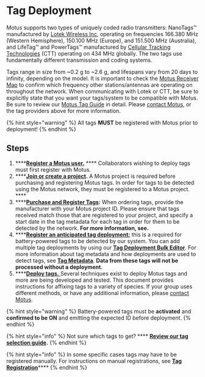 # Tag Deployment

Motus supports two types of uniquely coded radio transmitters: NanoTags™ manufactured by [Lotek Wireless Inc](http://lotek.com), operating on frequencies 166.380 MHz (Western Hemisphere), 150.100 MHz (Europe), and 151.500 MHz (Australia), and LifeTag™ and PowerTags™ manufactured by [Cellular Tracking Technologies](http://www.celltracktech.com) (CTT) operating on 434 MHz globally. The two tags use fundamentally different transmission and coding systems.

Tags range in size from \~0.2 g to \~2.6 g, and lifespans vary from 20 days to infinity, depending on the model. It is important to check the [Motus Receiver Map](https://motus.org/data/receiversMap) to confirm which frequency other stations/antennas are operating on throughout the network. When communicating with Lotek or CTT, be sure to explicitly state that you want your tags/system to be compatible with Motus. Be sure to review our [Motus Tag Guide](broken-reference) in detail. Please [contact Motus](https://motus.org/contact), or the tag providers above for more information.

{% hint style="warning" %}
All tags **MUST** be registered with Motus prior to deployment!
{% endhint %}

## Steps

1. ****[**Register a Motus user.**](https://motus.org/data/user/new) **** Collaborators wishing to deploy tags must first register with Motus.
2. ****[**Join or create a project**](../../project-management/introduction.md)**.** A Motus project is required before purchasing and registering Motus tags. In order for tags to be detected using the Motus network, they must be registered to a Motus project. ****&#x20;
3. ****[**Purchase and Register Tags**](https://docs.motus.org/motus-docs/tags/tag-selection#purchasing-tags)**:** When ordering tags, provide the manufacturer with your Motus project ID. Please ensure that tags received match those that are registered to your project, and specify a start date in the tag metadata for each tag in order for them to be detected by the network. **For more information, see.**
4. ****[**Register an anticipated tag deployment:**](../../project-management/tag-management/#anticipated-deployments) this is a required for battery-powered tags to be detected by our system. You can add multiple tag deployments by using our [**Tag Deployment Bulk Editor**](../../project-management/tag-management/#tag-deployment-bulk-editor). For more information about tag metadata and how deployments are used to detect tags, see [**Tag Metadata**](../../project-management/tag-management/tag-metadata.md#why-metadata-is-so-important).  **Data from these tags will not be processed without a deployment.**&#x20;
5. ****[**Deploy tags.** ](../../tags/tag-deployment.md)Several techniques exist to deploy Motus tags and more are being developed and tested. This document provides instructions for affixing tags to a variety of species. If your group uses different methods, or have any additional information, please [contact Motus](https://motus.org/contact).

{% hint style="warning" %}
Battery-powered tags must be **activated** and **confirmed to be ON** and emitting the expected ID before deployment.
{% endhint %}

{% hint style="info" %}
Not sure which tags to get? **** [**Review our tag selection guide**](https://docs.motus.org/motus-docs/tags/tag-selection)**.**
{% endhint %}

{% hint style="info" %}
In some specific cases tags may have to be registered manually. For instructions on manual registrations, see [**Tag Registration**](../../project-management/tag-management/tag-registration.md)****
{% endhint %}
